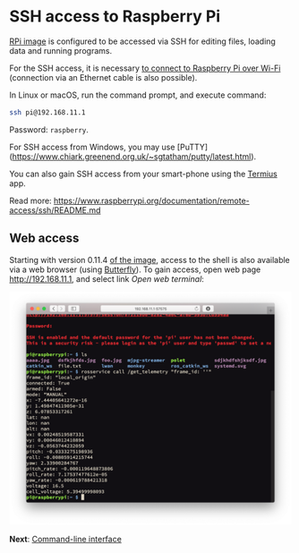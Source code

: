 SSH access to Raspberry Pi
===

[RPi image](image.md) is configured to be accessed via SSH for editing files, loading data and running programs.

For the SSH access, it is necessary [to connect to Raspberry Pi over Wi-Fi](wifi.md) (connection via an Ethernet cable is also possible).

In Linux or macOS, run the command prompt, and execute command:

```bash
ssh pi@192.168.11.1
```

Password: `raspberry`.

For SSH access from Windows, you may use [PuTTY] (https://www.chiark.greenend.org.uk/~sgtatham/putty/latest.html).

You can also gain SSH access from your smart-phone using the [Termius](https://www.termius.com) app.

Read more: https://www.raspberrypi.org/documentation/remote-access/ssh/README.md

Web access
----------

Starting with version 0.11.4 [of the image](image.md), access to the shell is also available via a web browser (using [Butterfly](https://github.com/paradoxxxzero/butterfly)). To gain access, open web page http://192.168.11.1, and select link *Open web terminal*:

<img src="../assets/butterfly.png">

**Next**: [Command-line interface](cli.md)
